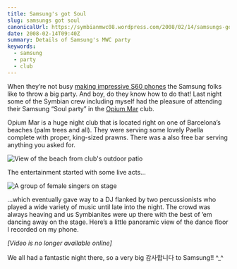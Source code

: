 ```yaml
---
title: Samsung's got Soul
slug: samsungs got soul
canonicalUrl: https://symbianmwc08.wordpress.com/2008/02/14/samsungs-got-soul/
date: 2008-02-14T09:40Z
summary: Details of Samsung's MWC party
keywords:
  - samsung
  - party
  - club
---
```

When they’re not busy [making impressive S60 phones](https://web.archive.org/web/20080214155710/http://www.symbian.com/news/pr/2008/pr20089771.html) the Samsung folks like to throw a big party. And boy, do they know how to do that! Last night some of the Symbian crew including myself had the pleasure of attending their Samsung “Soul party” in the [Opium Mar](https://web.archive.org/web/20080213003536/http://www.opiummar.com/) club.

Opium Mar is a huge night club that is located right on one of Barcelona’s beaches (palm trees and all). They were serving some lovely Paella complete with proper, king-sized prawns. There was a also free bar serving anything you asked for.

![View of the beach from club's outdoor patio](/media/symbian-mwc-2008/opium-mar-beach.jpg)

The entertainment started with some live acts…

![A group of female singers on stage](/media/symbian-mwc-2008/live-music.jpg)

…which eventually gave way to a DJ flanked by two percussionists who played a wide variety of music until late into the night. The crowd was always heaving and us Symbianites were up there with the best of ’em dancing away on the stage. Here’s a little panoramic view of the dance floor I recorded on my phone.

<!-- Video was here: http://www.youtube.com/watch?v=yJGLOR01JhI -->
_[Video is no longer available online]_

We all had a fantastic night there, so a very big <span lang="ko">감사합니다</span> to Samsung!! ^_^
